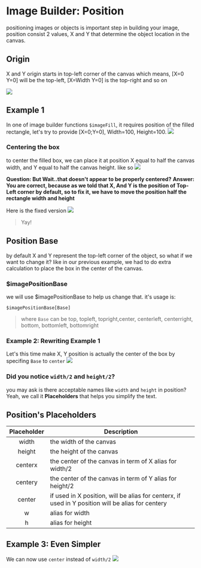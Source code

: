 # Image Builder: Position
positioning images or objects is important step in building your image, position consist 2 values, X and Y that determine the object location in the canvas.

## Origin
X and Y origin starts in top-left corner of the canvas
which means, [X=0 Y=0] will be the top-left, [X=Width Y=0] is the top-right and so on

![](https://i.imgur.com/o0Ws1LM.png)

## Example 1
In one of image builder functions `$imageFill`, it requires position of the filled rectangle, let's try to provide [X=0;Y=0], Width=100, Height=100.
![](https://i.imgur.com/uWY7dcm.png)

### Centering the box
to center the filled box, we can place it at position X equal to half the canvas width, and Y equal to half the canvas height. like so
![](https://i.imgur.com/iSAQv14.png)

**Question: But Wait..that doesn't appear to be properly centered?**
**Answer: You are correct, because as we told that X, And Y is the position of Top-Left corner by default, so to fix it, we have to move the position half the rectangle width and height**

Here is the fixed version
![](https://i.imgur.com/Ea6uGKA.png)

> Yay!

## Position Base
by default X and Y represent the top-left corner of the object, so what if we want to change it? like in our previous example, we had to do extra calculation to place the box in the center of the canvas.

### $imagePositionBase
we will use $imagePositionBase to help us change that.
it's usage is:
```
$imagePositionBase[Base]
```
> where `Base` can be top, topleft, topright,center, centerleft, centerright, bottom, bottomleft, bottomright

### Example 2: Rewriting Example 1
Let's this time make X, Y position is actually the center of the box by specifing `Base` to `center`
![](https://i.imgur.com/PsCAkLz.png)

### Did you notice `width/2` and `height/2`?
you may ask is there acceptable names like `width` and `height` in position?\
Yeah, we call it **Placeholders** that helps you simplify the text.

## Position's Placeholders
| Placeholder | Description                                                                                       |
|:-----------:|---------------------------------------------------------------------------------------------------|
| width       | the width of the canvas                                                                           |
| height      | the height of the canvas                                                                          |
| centerx     | the center of the canvas in term of X alias for width/2                                           |
| centery     | the center of the canvas in term of Y alias for height/2                                          |
| center      | if used in X position, will be alias for centerx, if used in Y position will be alias for centery |
| w           | alias for width                                                                                   |
| h           | alias for height                                                                                  |

## Example 3: Even Simpler
We can now use `center` instead of `width/2`
![](https://i.imgur.com/vTFbagw.png)
